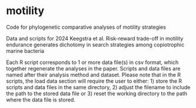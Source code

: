 # motility
Code for phylogenetic comparative analyses of motility strategies 

Data and scripts for 2024 Keegstra et al. Risk-reward trade-off in motility endurance generates dichotomy in search strategies among copiotrophic marine bacteria

Each R script corresponds to 1 or more data file(s) in csv format, which together regenerate the analyses in the paper. Scripts and data files are named after their analysis method and dataset. Please note that in the R scripts, the load data section will require the user to either: 1) store the R scripts and data files in the same directory, 2) adjust the filename to include the path to the stored data file or 3) reset the working directory to the path where the data file is stored.
